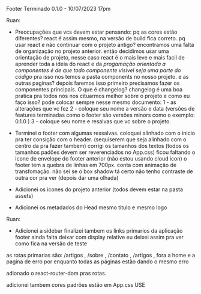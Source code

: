 
Footer Terminado 0.1.0 - 10/07/2023 17pm

Ruan:

- Preocupações que vcs devem estar pensando:
    pq as cores estão diferentes? react é assim mesmo, na versão de build fica correto.
    pq usar react e não continuar com o projeto antigo? encontramos uma falta de organização no projeto anterior.
        então decidimos usar uma orientação de projeto, nesse caso react é o mais leve e mais facil de aprender
        toda a ideia do react e da *progamação orientada a componentes é de que todo componente visivel seja uma parte do código*
        pra isso nos temos a pasta components no nosso projeto.
    e as outras paginas? depois faremos isso primeiro precisamos fazer os componentes principais.
    O que é changelog? changelog é uma boa pratica pra todos nós nos cituarmos melhor sobre o projeto 
        e como eu faço isso? pode colocar sempre nesse mesmo documento: 
            1 - as alterações que vc fez
            2 - coloque seu nome a versão e data (versões de features terminadas como o footer são versões minors como o exemplo: 0.1.0 )
            3 - coloque seu nome e resalvas que vc sobre o projeto.

- Terminei o footer com algumas ressalvas.
    coloquei alinhado com o inicio pra ter consição com o header. (sequiserem que seja alinhado com o centro da pra fazer tambem)
    corrigi os tamanhos dos textos (todos os tamanhos padões devem ser reverenciados no App.css)
    ficou faltando o icone de envelope do footer anterior (não estou usando cloud icon)
    o footer tem a quebra de linhas em 700px. conta com animação de transfomação.
    não sei se o box shadow tá certo não tenho contraste de outra cor pra ver (depois dar uma olhada)

- Adicionei os icones do projeto anterior (todos devem estar na pasta assets)

- Adicionei os metadados do Head 
    mesmo titulo e mesmo logo


Ruan: 
- Adicionei a sidebar finalizei tambem os links primarios da aplicação 
    footer ainda falta deixar com display relative eu deixei assim pra ver como fica na versão de teste

as rotas primarias são: /artigos , /sobre , /contato , /artigos , fora a home e a pagina de erro 
por enquanto todas as páginas estão dando o mesmo erro

adionado o react-router-dom pras rotas.

adicionei tambem cores padrões estão em App.css USE 
